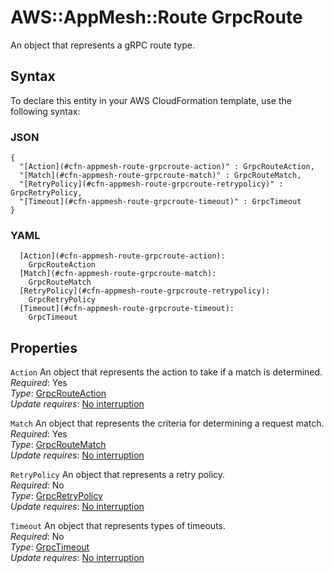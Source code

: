 # AWS::AppMesh::Route GrpcRoute<a name="aws-properties-appmesh-route-grpcroute"></a>

An object that represents a gRPC route type\.

## Syntax<a name="aws-properties-appmesh-route-grpcroute-syntax"></a>

To declare this entity in your AWS CloudFormation template, use the following syntax:

### JSON<a name="aws-properties-appmesh-route-grpcroute-syntax.json"></a>

```
{
  "[Action](#cfn-appmesh-route-grpcroute-action)" : GrpcRouteAction,
  "[Match](#cfn-appmesh-route-grpcroute-match)" : GrpcRouteMatch,
  "[RetryPolicy](#cfn-appmesh-route-grpcroute-retrypolicy)" : GrpcRetryPolicy,
  "[Timeout](#cfn-appmesh-route-grpcroute-timeout)" : GrpcTimeout
}
```

### YAML<a name="aws-properties-appmesh-route-grpcroute-syntax.yaml"></a>

```
  [Action](#cfn-appmesh-route-grpcroute-action): 
    GrpcRouteAction
  [Match](#cfn-appmesh-route-grpcroute-match): 
    GrpcRouteMatch
  [RetryPolicy](#cfn-appmesh-route-grpcroute-retrypolicy): 
    GrpcRetryPolicy
  [Timeout](#cfn-appmesh-route-grpcroute-timeout): 
    GrpcTimeout
```

## Properties<a name="aws-properties-appmesh-route-grpcroute-properties"></a>

`Action`  <a name="cfn-appmesh-route-grpcroute-action"></a>
An object that represents the action to take if a match is determined\.  
*Required*: Yes  
*Type*: [GrpcRouteAction](aws-properties-appmesh-route-grpcrouteaction.md)  
*Update requires*: [No interruption](https://docs.aws.amazon.com/AWSCloudFormation/latest/UserGuide/using-cfn-updating-stacks-update-behaviors.html#update-no-interrupt)

`Match`  <a name="cfn-appmesh-route-grpcroute-match"></a>
An object that represents the criteria for determining a request match\.  
*Required*: Yes  
*Type*: [GrpcRouteMatch](aws-properties-appmesh-route-grpcroutematch.md)  
*Update requires*: [No interruption](https://docs.aws.amazon.com/AWSCloudFormation/latest/UserGuide/using-cfn-updating-stacks-update-behaviors.html#update-no-interrupt)

`RetryPolicy`  <a name="cfn-appmesh-route-grpcroute-retrypolicy"></a>
An object that represents a retry policy\.  
*Required*: No  
*Type*: [GrpcRetryPolicy](aws-properties-appmesh-route-grpcretrypolicy.md)  
*Update requires*: [No interruption](https://docs.aws.amazon.com/AWSCloudFormation/latest/UserGuide/using-cfn-updating-stacks-update-behaviors.html#update-no-interrupt)

`Timeout`  <a name="cfn-appmesh-route-grpcroute-timeout"></a>
An object that represents types of timeouts\.   
*Required*: No  
*Type*: [GrpcTimeout](aws-properties-appmesh-route-grpctimeout.md)  
*Update requires*: [No interruption](https://docs.aws.amazon.com/AWSCloudFormation/latest/UserGuide/using-cfn-updating-stacks-update-behaviors.html#update-no-interrupt)